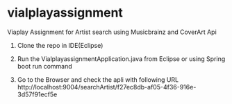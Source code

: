# vialplayassignment
Viaplay Assignment for Artist search using Musicbrainz and CoverArt Api

1) Clone the repo in IDE(Eclipse)

2) Run the VialplayassignmentApplication.java from Eclipse or using Spring boot run command

3) Go to the Browser and check the apli with following URL http://localhost:9004/searchArtist/f27ec8db-af05-4f36-916e-3d57f91ecf5e 
